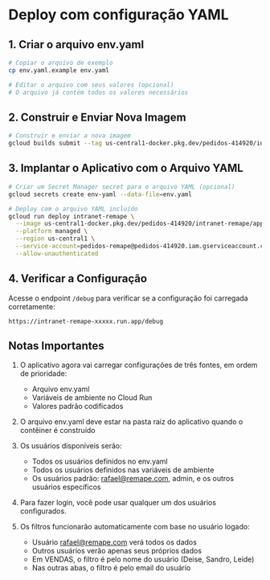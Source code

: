 # Deploy com configuração YAML

## 1. Criar o arquivo env.yaml

```bash
# Copiar o arquivo de exemplo
cp env.yaml.example env.yaml

# Editar o arquivo com seus valores (opcional)
# O arquivo já contém todos os valores necessários
```

## 2. Construir e Enviar Nova Imagem

```bash
# Construir e enviar a nova imagem
gcloud builds submit --tag us-central1-docker.pkg.dev/pedidos-414920/intranet-remape/app:yaml-config
```

## 3. Implantar o Aplicativo com o Arquivo YAML

```bash
# Criar um Secret Manager secret para o arquivo YAML (opcional)
gcloud secrets create env-yaml --data-file=env.yaml

# Deploy com o arquivo YAML incluído
gcloud run deploy intranet-remape \
  --image us-central1-docker.pkg.dev/pedidos-414920/intranet-remape/app:yaml-config \
  --platform managed \
  --region us-central1 \
  --service-account=pedidos-remape@pedidos-414920.iam.gserviceaccount.com \
  --allow-unauthenticated
```

## 4. Verificar a Configuração

Acesse o endpoint `/debug` para verificar se a configuração foi carregada corretamente:

```
https://intranet-remape-xxxxx.run.app/debug
```

## Notas Importantes

1. O aplicativo agora vai carregar configurações de três fontes, em ordem de prioridade:
   - Arquivo env.yaml
   - Variáveis de ambiente no Cloud Run
   - Valores padrão codificados

2. O arquivo env.yaml deve estar na pasta raiz do aplicativo quando o contêiner é construído

3. Os usuários disponíveis serão:
   - Todos os usuários definidos no env.yaml
   - Todos os usuários definidos nas variáveis de ambiente
   - Os usuários padrão: rafael@remape.com, admin, e os outros usuários específicos
   
4. Para fazer login, você pode usar qualquer um dos usuários configurados.

5. Os filtros funcionarão automaticamente com base no usuário logado:
   - Usuário rafael@remape.com verá todos os dados
   - Outros usuários verão apenas seus próprios dados
   - Em VENDAS, o filtro é pelo nome do usuário (Deise, Sandro, Leide)
   - Nas outras abas, o filtro é pelo email do usuário